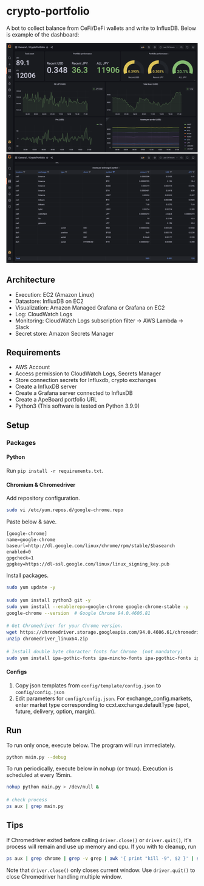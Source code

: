 # crypto-portfolio

A bot to collect balance from CeFi/DeFi wallets and write to InfluxDB. Below is example of the dashboard:

![Grafana Dashboard 1](image/grafana-dashboard-1.png)
![Grafana Dashboard 2](image/grafana-dashboard-2.png)

## Architecture

- Execution: EC2 (Amazon Linux)
- Datastore: InfluxDB on EC2
- Visualization: Amazon Managed Grafana or Grafana on EC2
- Log: CloudWatch Logs
- Monitoring: CloudWatch Logs subscription filter -> AWS Lambda -> Slack
- Secret store: Amazon Secrets Manager

## Requirements

- AWS Account
- Access permission to CloudWatch Logs, Secrets Manager
- Store connection secrets for Influxdb, crypto exchanges
- Create a InfluxDB server
- Create a Grafana server connected to InfluxDB
- Create a ApeBoard portfolio URL
- Python3 (This software is tested on Python 3.9.9)

## Setup

### Packages

#### Python

Run `pip install -r requirements.txt`.

#### Chromium & Chromedriver

Add repository configuration.

```bash
sudo vi /etc/yum.repos.d/google-chrome.repo
```

Paste below & save.

```repo
[google-chrome]
name=google-chrome
baseurl=http://dl.google.com/linux/chrome/rpm/stable/$basearch
enabled=0
gpgcheck=1
gpgkey=https://dl-ssl.google.com/linux/linux_signing_key.pub
```

Install packages.

```bash
sudo yum update -y

sudo yum install python3 git -y
sudo yum install --enablerepo=google-chrome google-chrome-stable -y
google-chrome --version  # Google Chrome 94.0.4606.81

# Get Chromedriver for your Chrome version.
wget https://chromedriver.storage.googleapis.com/94.0.4606.61/chromedriver_linux64.zip
unzip chromedriver_linux64.zip

# Install double byte character fonts for Chrome  (not mandatory)
sudo yum install ipa-gothic-fonts ipa-mincho-fonts ipa-pgothic-fonts ipa-pmincho-fonts -y
```

#### Configs

1. Copy json templates from `config/template/config.json` to `config/config.json`
2. Edit parameters for `config/config.json`. For exchange_config.markets, enter market type corresponding to ccxt.exchange.defaultType (spot, future, delivery, option, margin). 

## Run

To run only once, execute below. The program will run immediately. 

```bash
python main.py --debug
```

To run periodically, execute below in nohup (or tmux). Execution is scheduled at every 15min.

```bash
nohup python main.py > /dev/null &

# check process
ps aux | grep main.py
```

## Tips

If Chromedriver exited before calling `driver.close()` or `driver.quit()`, it's process will remain and use up memory and cpu. If you with to cleanup, run

```bash
ps aux | grep chrome | grep -v grep | awk '{ print "kill -9", $2 }' | sh
```

Note that `driver.close()` only closes current window. Use `driver.quit()` to close Chromedriver handling multiple window.
